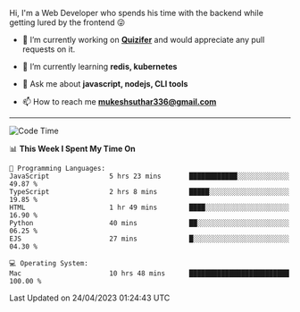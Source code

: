 Hi, I'm a Web Developer who spends his time with the backend while getting lured by the frontend 😜

- 🔭 I’m currently working on **[Quizifer](https://github.com/SutharMukesh/Quizifer/)** and would appreciate any pull requests on it.

- 🌱 I’m currently learning **redis, kubernetes**

- 💬 Ask me about **javascript, nodejs, CLI tools**

- 📫 How to reach me **mukeshsuthar336@gmail.com**

---
<!--START_SECTION:waka-->
![Code Time](http://img.shields.io/badge/Code%20Time-2%2C255%20hrs%206%20mins-blue)

📊 **This Week I Spent My Time On** 

```text
💬 Programming Languages: 
JavaScript               5 hrs 23 mins       ████████████░░░░░░░░░░░░░   49.87 % 
TypeScript               2 hrs 8 mins        █████░░░░░░░░░░░░░░░░░░░░   19.85 % 
HTML                     1 hr 49 mins        ████░░░░░░░░░░░░░░░░░░░░░   16.90 % 
Python                   40 mins             ██░░░░░░░░░░░░░░░░░░░░░░░   06.25 % 
EJS                      27 mins             █░░░░░░░░░░░░░░░░░░░░░░░░   04.30 % 

💻 Operating System: 
Mac                      10 hrs 48 mins      █████████████████████████   100.00 % 
```


 Last Updated on 24/04/2023 01:24:43 UTC
<!--END_SECTION:waka-->
